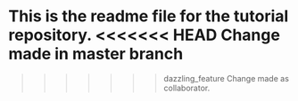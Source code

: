 This is the readme file for the tutorial
repository.
<<<<<<< HEAD
Change made in master branch
=======

>>>>>>> dazzling_feature
Change made as collaborator.